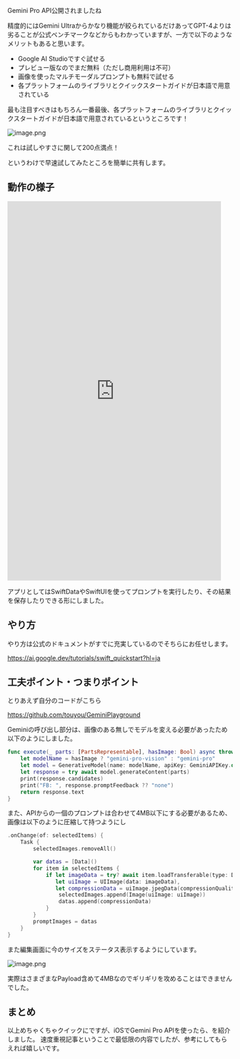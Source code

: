 <!--
title:   Gemini Pro APIをiOSで
tags:    Gemini,GeminiPro,SwiftUI,iOS
id:      6bab84e6c93ae24e4d89
private: false
-->
Gemini Pro API公開されましたね

精度的にはGemini Ultraからかなり機能が絞られているだけあってGPT-4よりは劣ることが公式ベンチマークなどからもわかっていますが、一方で以下のようなメリットもあると思います。

- Google AI Studioですぐ試せる
- プレビュー版なのでまだ無料（ただし商用利用は不可）
- 画像を使ったマルチモーダルプロンプトも無料で試せる
- 各プラットフォームのライブラリとクイックスタートガイドが日本語で用意されている

最も注目すべきはもちろん一番最後、各プラットフォームのライブラリとクイックスタートガイドが日本語で用意されているというところです！

![image.png](https://qiita-image-store.s3.ap-northeast-1.amazonaws.com/0/10943/4ea25b08-f2c7-6bc4-8c59-4f8cf29eded1.png)

これは試しやすさに関して200点満点！

というわけで早速試してみたところを簡単に共有します。

## 動作の様子

<iframe width="478" height="850" src="https://www.youtube.com/embed/a33z9QYiPsI" title="iOS Gemini Sample" frameborder="0" allow="accelerometer; autoplay; clipboard-write; encrypted-media; gyroscope; picture-in-picture; web-share" allowfullscreen></iframe>

アプリとしてはSwiftDataやSwiftUIを使ってプロンプトを実行したり、その結果を保存したりできる形にしました。

## やり方

やり方は公式のドキュメントがすでに充実しているのでそちらにお任せします。

https://ai.google.dev/tutorials/swift_quickstart?hl=ja

## 工夫ポイント・つまりポイント

とりあえず自分のコードがこちら

https://github.com/touyou/GeminiPlayground

Geminiの呼び出し部分は、画像のある無しでモデルを変える必要があったため以下のようにしました。

```swift
func execute(_ parts: [PartsRepresentable], hasImage: Bool) async throws -> String? {
    let modelName = hasImage ? "gemini-pro-vision" : "gemini-pro"
    let model = GenerativeModel(name: modelName, apiKey: GeminiAPIKey.default)
    let response = try await model.generateContent(parts)
    print(response.candidates)
    print("FB: ", response.promptFeedback ?? "none")
    return response.text
}
```

また、APIからの一個のプロンプトは合わせて4MB以下にする必要があるため、画像は以下のように圧縮して持つようにし

```swift
.onChange(of: selectedItems) {
    Task {
        selectedImages.removeAll()

        var datas = [Data]()
        for item in selectedItems {
            if let imageData = try? await item.loadTransferable(type: Data.self),
               let uiImage = UIImage(data: imageData),
               let compressionData = uiImage.jpegData(compressionQuality: 0.25) {
                selectedImages.append(Image(uiImage: uiImage))
                datas.append(compressionData)
            }
        }
        promptImages = datas
    }
}
```

また編集画面に今のサイズをステータス表示するようにしています。

![image.png](https://qiita-image-store.s3.ap-northeast-1.amazonaws.com/0/10943/3ada2536-fd7e-30f8-ed45-3beb2cc75850.png)

実際はさまざまなPayload含めて4MBなのでギリギリを攻めることはできませんでした。

## まとめ

以上めちゃくちゃクイックにですが、iOSでGemini Pro APIを使ったら、を紹介しました。
速度重視記事ということで最低限の内容でしたが、参考にしてもらえれば嬉しいです。